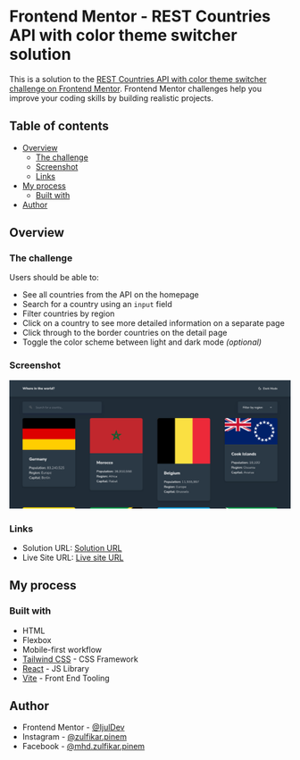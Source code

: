 # Frontend Mentor - REST Countries API with color theme switcher solution

This is a solution to the [REST Countries API with color theme switcher challenge on Frontend Mentor](https://www.frontendmentor.io/challenges/rest-countries-api-with-color-theme-switcher-5cacc469fec04111f7b848ca). Frontend Mentor challenges help you improve your coding skills by building realistic projects.

## Table of contents

- [Overview](#overview)
  - [The challenge](#the-challenge)
  - [Screenshot](#screenshot)
  - [Links](#links)
- [My process](#my-process)
  - [Built with](#built-with)
- [Author](#author)

## Overview

### The challenge

Users should be able to:

- See all countries from the API on the homepage
- Search for a country using an `input` field
- Filter countries by region
- Click on a country to see more detailed information on a separate page
- Click through to the border countries on the detail page
- Toggle the color scheme between light and dark mode _(optional)_

### Screenshot

![](./screenshot.png)

### Links

- Solution URL: [Solution URL](https://github.com/IjulDev/countries-web)
- Live Site URL: [Live site URL](https://ijuldev.github.io/countries-web)

## My process

### Built with

- HTML
- Flexbox
- Mobile-first workflow
- [Tailwind CSS](https://tailwindcss.com/) - CSS Framework
- [React](https://reactjs.org/) - JS Library
- [Vite](https://vitejs.dev/) - Front End Tooling

## Author

- Frontend Mentor - [@IjulDev](https://www.frontendmentor.io/profile/IjulDev)
- Instagram - [@zulfikar.pinem](https://www.instagram.com/zulfikar.pinem)
- Facebook - [@mhd.zulfikar.pinem](https://www.facebook.com/mhd.zulfikar.pinem)
